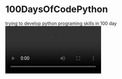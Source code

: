 # 100DaysOfCodePython
trying to develop python programing skills in 100 day
![](https://github.com/busraboyaci/100DaysOfCodePython/blob/master/Day-18-Turtle-shape/screen-record.mov)

